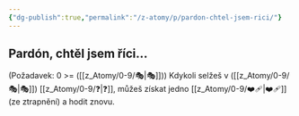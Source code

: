 ```yaml
---
{"dg-publish":true,"permalink":"/z-atomy/p/pardon-chtel-jsem-rici/"}
---
```


## Pardón, chtěl jsem říci...
(Požadavek: 0 >= ([[z_Atomy/0-9/🎭\|🎭]])) Kdykoli selžeš v ([[z_Atomy/0-9/🎭\|🎭]]) [[z_Atomy/0-9/❓\|❓]], můžeš získat jedno [[z_Atomy/0-9/❤️‍🩹\|❤️‍🩹]] (ze ztrapnění) a hodit znovu.